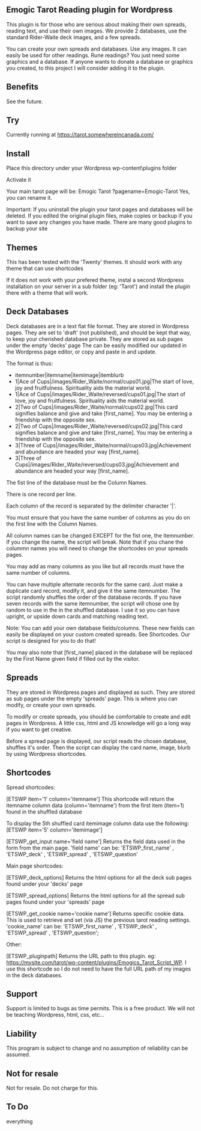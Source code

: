 ## Emogic Tarot Reading plugin for Wordpress

This plugin is for those who are serious about making their own spreads, reading text, and use their own images.
We provide 2 databases, use the standard Rider-Waite deck images, and a few spreads.

You can create your own spreads and databases.
Use any images.
It can easily be used for other readings.
Rune readings? You just need some graphics and a database.
If anyone wants to donate a database or graphics you created, to this project I will consider adding it to the plugin.

## Benefits

See the future.

## Try

Currently running at https://tarot.somewhereincanada.com/

## Install

Place this directory under your Wordpress wp-content\plugins folder

Activate it

Your main tarot page will be: Emogic Tarot
?pagename=Emogic-Tarot
Yes, you can rename it.

Important: If you uninstall the plugin your tarot pages and databases will be deleted.
If you edited the original plugin files, make copies or backup if you want to save any changes you have made.
There are many good plugins to backup your site

## Themes

This has been tested with the 'Twenty' themes.
It should work with any theme that can use shortcodes

If it does not work with your prefered theme, instal a second Wordpress installation on your server in a sub folder (eg: 'Tarot') and install the plugin there with a theme that will work.

## Deck Databases

Deck databases are in a text flat file format.
They are stored in Wordpress pages. They are set to 'draft' (not published), and should be kept that way, to keep your cherished database private.
They are stored as sub pages under the empty 'decks' page
The can be easily modified our updated in the Wordpress page editor, or copy and paste in and update.

The format is thus:

- itemnumber|itemname|itemimage|itemblurb
- 1|Ace of Cups|/images/Rider_Waite/normal/cups01.jpg|The start of love, joy and fruitfulness. Spirituality aids the material world.
- 1|Ace of Cups|/images/Rider_Waite/reversed/cups01.jpg|The start of love, joy and fruitfulness. Spirituality aids the material world.
- 2|Two of Cups|/images/Rider_Waite/normal/cups02.jpg|This card signifies balance and give and take [first_name]. You may be entering a friendship with the opposite sex.
- 2|Two of Cups|/images/Rider_Waite/reversed/cups02.jpg|This card signifies balance and give and take [first_name]. You may be entering a friendship with the opposite sex.
- 3|Three of Cups|/images/Rider_Waite/normal/cups03.jpg|Achievement and abundance are headed your way [first_name].
- 3|Three of Cups|/images/Rider_Waite/reversed/cups03.jpg|Achievement and abundance are headed your way [first_name].

The fist line of the database must be the Column Names.

There is one record per line.

Each column of the record is separated by the delimiter character '|'.

You must ensure that you have the same number of columns as you do on the first line with the Column Names.

All column names can be changed EXCEPT for the fist one, the itemnumber. If you change the name, the script will break. Note that if you chane the colummn names you will need to change the shortcodes on your spreads pages.

You may add as many columns as you like but all records must have the same number of columns.

You can have multiple alternate records for the same card.
Just make a duplicate card record, modify it, and give it the same itemnumber.
The script randomly shuffles the order of the database records.
If you have seven records with the same itemnumber, the script will chose one by random to use in the in the shuffled database.
I use it so you can have upright, or upside down cards and matching reading text.

Note: You can add your own database fields/columns. These new fields can easily be displayed on your custom created spreads. See Shortcodes. Our script is designed for you to do that!

You may also note that [first_name] placed in the database will be replaced by the First Name given field if filled out by the visitor.

## Spreads

They are stored in Wordpress pages and displayed as such.
They are stored as sub pages under the empty 'spreads' page.
This is where you can modify, or create your own spreads.

To modify or create spreads, you should be comfortable to create and edit pages in Wordpress. A little css, html and JS knowledge will go a long way if you want to get creative.

Before a spread page is displayed, our script reads the chosen database, shuffles it's order. Then the script can display the card name, image, blurb by using Wordpress shortcodes.

## Shortcodes

Spread shortcodes:

[ETSWP item='1' column='itemname'] This shortcode will return the itemname column data (column='itemname') from the first item (item=1) found in the shuffled database

To display the 5th shuffled card itemimage column data use the following: [ETSWP item='5' column='itemimage']

[ETSWP_get_input name='field name'] Returns the field data used in the form from the main page. 'field name' can be: 'ETSWP_first_name' , 'ETSWP_deck' , 'ETSWP_spread' , 'ETSWP_question'

Main page shortcodes:

[ETSWP_deck_options] Returns the html options for all the deck sub pages found under your 'decks' page

[ETSWP_spread_options] Returns the html options for all the spread sub pages found under your 'spreads' page

[ETSWP_get_cookie name='cookie name'] Returns specific cookie data. This is used to retrieve and set (via JS) the previous tarot reading settings. 'cookie_name' can be: 'ETSWP_first_name' , 'ETSWP_deck' , 'ETSWP_spread' , 'ETSWP_question';

Other:

[ETSWP_pluginpath] Returns the URL path to this plugin. eg: https://mysite.com/tarot/wp-content/plugins/Emogics_Tarot_Script_WP. I use this shortcode so I do not need to have the full URL path of my images in the deck databases.

## Support

Support is limited to bugs as time permits.
This is a free product.
We will not be teaching Wordpress, html, css, etc...

## Liability

This program is subject to change and no assumption of reliability can be assumed.

## Not for resale

Not for resale. Do not charge for this.

## To Do

everything
